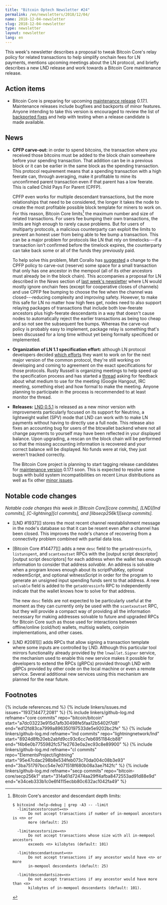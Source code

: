 ```yaml
---
title: "Bitcoin Optech Newsletter #24"
permalink: /en/newsletters/2018/12/04/
name: 2018-12-04-newsletter
slug: 2018-12-04-newsletter
type: newsletter
layout: newsletter
lang: en
---
```

This week's newsletter describes a proposal to tweak Bitcoin Core's
relay policy for related transactions to help simplify onchain fees for
LN payments, mentions upcoming meetings about the LN protocol, and
briefly describes a new LND release and work towards a Bitcoin Core
maintenance release.

## Action items

- Bitcoin Core is preparing for upcoming [maintenance release][] 0.17.1.
  Maintenance releases include bugfixes and backports of minor features.
  Anyone intending to take this version is encouraged to review the list of
  [backported fixes][0.17.1 milestone] and help with testing when a release
  candidate is made available.

## News

- **CPFP carve-out:** in order to spend bitcoins, the transaction
  where you received those bitcoins must be added to the block chain
  somewhere before your spending transaction.  That addition can be in a
  previous block or it can be earlier in the same block as the spending
  transaction.  This protocol requirement means that a spending
  transaction with a high feerate can, through averaging, make it
  profitable to mine its unconfirmed parent transaction even if that
  parent has a low feerate.  This is called Child Pays For Parent
  (CPFP).

    CPFP even works for multiple descendant transactions, but the more
    relationships that need to be considered, the longer it takes the node
    to create the most profitable possible block template for
    miners to work on.  For this reason, Bitcoin Core
    limits[^fn-cpfp-limits] the maximum number and size of related
    transactions.  For users fee bumping their own transactions, the
    limits are high enough to rarely cause problems.  But for users of
    multiparty protocols, a malicious counterparty can exploit the
    limits to prevent an honest user from being able to fee bump a
    transaction.  This can be a major problem for protocols like LN that
    rely on timelocks---if a transaction isn't confirmed before the
    timelock expires, the counterparty can take back some or all of the
    funds they previously paid.

    To help solve this problem, Matt Corallo has [suggested][carve out
    thread] a change to the CPFP policy to carve-out (reserve) some
    space for a small transaction that only has one ancestor in the
    mempool (all of its other ancestors must already be in the block
    chain).  This accompanies a proposal for LN described in the *News*
    section of [last week's newsletter][] where LN would mostly ignore
    onchain fees (except for cooperative closes of channels) and use
    CPFP fee bumping to choose the fee when the channel was
    closed---reducing complexity and improving safety.  However, to make
    this safe for LN no matter how high fees get, nodes need to also
    support relaying packages of transactions that include both
    low-feerate ancestors plus high-feerate descendants in a way that
    doesn't cause nodes to automatically reject the earlier transactions
    as being too cheap and so not see the subsequent fee bumps.  Whereas
    the carve-out policy is probably easy to implement, package relay is
    something that's been discussed for a long time without yet being
    formally specificed or implemented.

- **Organization of LN 1.1 specification effort:** although LN protocol
  developers decided [which efforts][ln1.1 accepted proposals] they want
  to work on for the next major version of the common protocol, they're
  still working on developing and coming to agreement on the
  exact specifications for those protocols.  Rusty Russell is organizing
  meetings to help speed up the specification process and has started a
  [thread][ln spec meetings] asking for feedback about what medium to
  use for the meeting (Google Hangout, IRC meeting, something else) and
  how formal to make the meeting.  Anyone planning to participate in the
  process is recommended to at least monitor the thread.

- **Releases:** [LND 0.5.1][] is released as a new minor version with
  improvements particularly focused on its support for Neutrino, a
  lightweight wallet (SPV) mode that LND can work with to make LN
  payments without having to directly use a full node.  This release also
  fixes an accounting bug for users of the btcwallet backend where not
  all change payments to yourself may have been reflected in your
  displayed balance.  Upon upgrading, a rescan on the block chain will
  be performed so that the missing accounting information is recovered
  and your correct balance will be displayed.  No funds were at risk,
  they just weren't tracked correctly.

    The Bitcoin Core project is planning to start tagging release
    candidates for [maintenance version][maintenance release] 0.17.1 soon.
    This is expected to resolve some bugs with build system incompatibilities on
    recent Linux distributions as well as fix other [minor issues][0.17.1 milestone].

[LND 0.5.1]: https://github.com/lightningnetwork/lnd/releases/tag/v0.5.1-beta

## Notable code changes

*Notable code changes this week in [Bitcoin Core][core commits],
[LND][lnd commits], [C-lightning][cl commits], and [libsecp256k1][secp
commits].*

- [LND #1937][] stores the most recent channel reestablishment message
  in the node's database so that it can be resent even after a channel
  has been closed.  This improves the node's chance of recovering from a
  connectivity problem combined with partial data loss.

- [Bitcoin Core #14477][] adds a new `desc` field to the
  `getaddressinfo`, `listunspent`, and `scantxoutset` RPCs with the
  [output script descriptor][output script descriptors] for each address
  when the wallet has enough information to consider that address
  *solvable*.  An address is solvable when a program knows enough about
  its scriptPubKey, optional redeemScript, and optional witnessScript in
  order for the program to generate an unsigned input spending funds
  sent to that address.  A new `solvable` field is added to the
  `getaddressinfo` RPC to independently indicate that the wallet knows
  how to solve for that address.

    The new `desc` fields are not expected to be particularly useful at
    the moment as they can currently only be used with the
    `scantxoutset` RPC, but they will provide a compact way of providing
    all the information necessary for making addresses solvable to
    future and upgraded RPCs for Bitcoin Core such as those used for interactions between
    offline/online (cold/hot) wallets, multisig wallets, coinjoin
    implementations, and other cases.

- [LND #2081][] adds RPCs that allow signing a transaction template
  where some inputs are controlled by LND.  Although this particular
  tool mirrors functionality already provided by the `lnwallet.Signer`
  service, the mechanism used to enable this new service makes it
  possible for developers to extend the RPCs (gRPCs) provided through
  LND with gRPCs provided by other code on the local machine or even a
  remote service.  Several additional new services using this mechanism
  are planned for the near future.

## Footnotes

[^fn-cpfp-limits]:
    Bitcoin Core's ancestor and descendant depth limits:

    ```text
    $ bitcoind -help-debug | grep -A3 -- -limit
      -limitancestorcount=<n>
           Do not accept transactions if number of in-mempool ancestors is <n> or
           more (default: 25)

      -limitancestorsize=<n>
           Do not accept transactions whose size with all in-mempool ancestors
           exceeds <n> kilobytes (default: 101)

      -limitdescendantcount=<n>
           Do not accept transactions if any ancestor would have <n> or more
           in-mempool descendants (default: 25)

      -limitdescendantsize=<n>
           Do not accept transactions if any ancestor would have more than <n>
           kilobytes of in-mempool descendants (default: 101).
    ```

{% include references.md %}
{% include linkers/issues.md issues="1937,14477,2081" %}
{% include linkers/github-log.md
  refname="core commits"
  repo="bitcoin/bitcoin"
  start="a7dc03223e915d7afb30498fe5faa12b5402f7d8"
  end="ed12fd83ca7999a896350197533de5e9202bc2fe"
%}
{% include linkers/github-log.md
  refname="lnd commits"
  repo="lightningnetwork/lnd"
  start="8924d8fb20eb2abfd9cc93c6cc7eb6951184cb88"
  end="f4b6e0b7755982fc571e2763e0a2ec93c8e89900"
%}
{% include linkers/github-log.md
  refname="cl commits"
  repo="ElementsProject/lightning"
  start="95e47cdac298b8e534feb073c70da004c08b3e93"
  end="3ba751797bcc54e7e071518f680b08a3ae7f42fc"
%}
{% include linkers/github-log.md
  refname="secp commits"
  repo="bitcoin-core/secp256k1"
  start="314a61d72474aa29ff4afba8472553ad91d88e9d"
  end="e34ceb333b1c0e6f4115ecbb80c632ac1042fa49"
%}


[maintenance release]: https://bitcoincore.org/en/lifecycle/#maintenance-releases
[last week's newsletter]: {{news23}}#news
[carve out thread]: https://lists.linuxfoundation.org/pipermail/bitcoin-dev/2018-November/016518.html
[ln1.1 accepted proposals]: https://github.com/lightningnetwork/lightning-rfc/wiki/Lightning-Specification-1.1-Proposal-States
[ln spec meetings]: https://lists.linuxfoundation.org/pipermail/lightning-dev/2018-November/001673.html
[0.17.1 milestone]: https://github.com/bitcoin/bitcoin/milestone/39?closed=1
